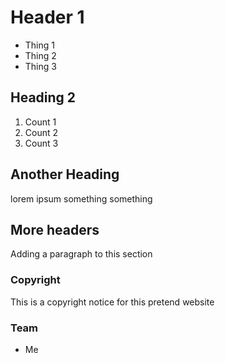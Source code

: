 # Header 1

* Thing 1
* Thing 2
* Thing 3

## Heading 2

1. Count 1
1. Count 2
1. Count 3

## Another Heading

lorem ipsum something something

## More headers

Adding a paragraph to this section

### Copyright

This is a copyright notice for this pretend website

### Team

* Me